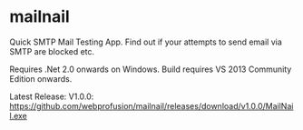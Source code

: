 # mailnail
Quick SMTP Mail Testing App. Find out if your attempts to send email via SMTP are blocked etc.

Requires .Net 2.0 onwards on Windows. Build requires VS 2013 Community Edition onwards.

Latest Release: V1.0.0: https://github.com/webprofusion/mailnail/releases/download/v1.0.0/MailNail.exe
